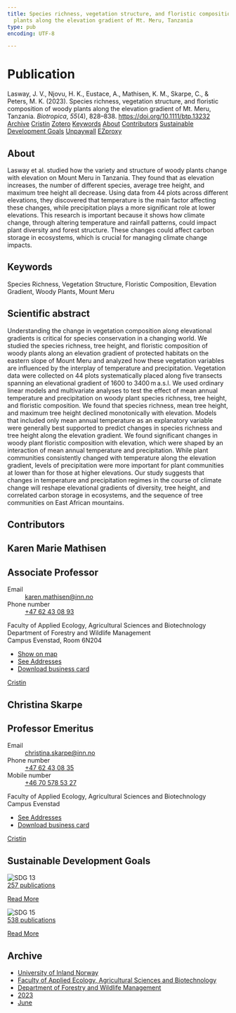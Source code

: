 ```yaml
---
title: Species richness, vegetation structure, and floristic composition of woody
  plants along the elevation gradient of Mt. Meru, Tanzania
type: pub
encoding: UTF-8

---
```

<h1>Publication</h1>
<article id="csl-bib-container-HJ5WM5MK" class="csl-bib-container">
  <div class="csl-bib-body"> <div class="csl-entry">Lasway, J. V., Njovu, H. K., Eustace, A., Mathisen, K. M., Skarpe, C., &#38; Peters, M. K. (2023). Species richness, vegetation structure, and floristic composition of woody plants along the elevation gradient of Mt. Meru, Tanzania. <i>Biotropica</i>, <i>55</i>(4), 828–838. <a href="https://doi.org/10.1111/btp.13232">https://doi.org/10.1111/btp.13232</a></div> </div>
  <div class="csl-bib-buttons">
    <a href="#taxonomy-article-HJ5WM5MK" alt="archive" class="csl-bib-button">Archive</a>
    <a href="https://app.cristin.no/results/show.jsf?id=2150971" alt="Cristin" class="csl-bib-button">Cristin</a>
    <a href="http://zotero.org/groups/5881554/items/HJ5WM5MK" alt="Zotero" class="csl-bib-button">Zotero</a>
    <a href="#keywords-article-HJ5WM5MK" alt="keywords" class="csl-bib-button">Keywords</a>
    <a href="#about-article-HJ5WM5MK" alt="about_pub" class="csl-bib-button">About</a>
    <a href="#contributors-article-HJ5WM5MK" alt="contributors" class="csl-bib-button">Contributors</a>
    <a href="#sdg-article-HJ5WM5MK" alt="sdg" class="csl-bib-button">Sustainable Development Goals</a>
    <a href="https://onlinelibrary.wiley.com/doi/pdfdirect/10.1111/btp.13232" alt="Unpaywall" class="csl-bib-button">Unpaywall</a>
    <a href="https://onlinelibrary.wiley.com/doi/pdfdirect/10.1111/btp.13232" alt="EZproxy" class="csl-bib-button">EZproxy</a>
  </div>
  <div id="csl-bib-meta-container-HJ5WM5MK"></div>
</article>
<div id="csl-bib-meta-HJ5WM5MK" class="csl-bib-meta">
  <article id="about-article-HJ5WM5MK" class="about_pub-article">
    <h1>About</h1>
    Lasway et al. studied how the variety and structure of woody plants change with elevation on Mount Meru in Tanzania. They found that as elevation increases, the number of different species, average tree height, and maximum tree height all decrease. Using data from 44 plots across different elevations, they discovered that temperature is the main factor affecting these changes, while precipitation plays a more significant role at lower elevations. This research is important because it shows how climate change, through altering temperature and rainfall patterns, could impact plant diversity and forest structure. These changes could affect carbon storage in ecosystems, which is crucial for managing climate change impacts.
  </article>
  <article id="keywords-article-HJ5WM5MK" class="keywords-article">
    <h1>Keywords</h1>
    Species Richness, Vegetation Structure, Floristic Composition, Elevation Gradient, Woody Plants, Mount Meru
  </article>
  <article id="abstract-article-HJ5WM5MK" class="abstract-article">
    <h1>Scientific abstract</h1>
    Understanding the change in vegetation composition along elevational gradients is critical for species conservation in a changing world. We studied the species richness, tree height, and floristic composition of woody plants along an elevation gradient of protected habitats on the eastern slope of Mount Meru and analyzed how these vegetation variables are influenced by the interplay of temperature and precipitation. Vegetation data were collected on 44 plots systematically placed along five transects spanning an elevational gradient of 1600 to 3400 m a.s.l. We used ordinary linear models and multivariate analyses to test the effect of mean annual temperature and precipitation on woody plant species richness, tree height, and floristic composition. We found that species richness, mean tree height, and maximum tree height declined monotonically with elevation. Models that included only mean annual temperature as an explanatory variable were generally best supported to predict changes in species richness and tree height along the elevation gradient. We found significant changes in woody plant floristic composition with elevation, which were shaped by an interaction of mean annual temperature and precipitation. While plant communities consistently changed with temperature along the elevation gradient, levels of precipitation were more important for plant communities at lower than for those at higher elevations. Our study suggests that changes in temperature and precipitation regimes in the course of climate change will reshape elevational gradients of diversity, tree height, and correlated carbon storage in ecosystems, and the sequence of tree communities on East African mountains.
  </article>
  <article id="contributors-article-HJ5WM5MK" class="contributors-article">
    <h1>Contributors</h1>
    <div class="personas"> <div class="vrtx-hinn-person-card"> <div class="photo"> <i class="lar la-user-circle missing-person"></i> </div> <div class="info"> <hgroup><h1>Karen Marie Mathisen</h1> <h2>Associate Professor</h2> </hgroup><dl> <dt>Email</dt> <dd> <a href="mailto:karen.mathisen@inn.no">karen.mathisen@inn.no</a> </dd> <dt>Phone number</dt> <dd><a href="tel:+4762430893"> +47 62 43 08 93 </a></dd> </dl> <p> Faculty of Applied Ecology, Agricultural Sciences and Biotechnology<br> Department of Forestry and Wildlife Management<br> Campus Evenstad, Room 6N204 </p> <ul class="vrtx-hinn-links"> <li><a href="https://www.google.com/maps?q=61.42516,11.07813">Show on map</a></li> <li><a href="https://www.inn.no/english/find-an-employee/karen-mathisen.html#vrtx-hinn-addresses">See Addresses</a></li> <li><a href="https://www.inn.no/english/find-an-employee/karen-mathisen.html?vrtx=vcf">Download business card</a></li> </ul> </div> </div> <a href="https://app.cristin.no/persons/show.jsf?id=328273" alt="Cristin URL" class="personas-cristin">Cristin</a> </div> <div class="personas"> <div class="vrtx-hinn-person-card"> <div class="photo"> <i class="lar la-user-circle missing-person"></i> </div> <div class="info"> <hgroup><h1>Christina Skarpe</h1> <h2>Professor Emeritus</h2> </hgroup><dl> <dt>Email</dt> <dd> <a href="mailto:christina.skarpe@inn.no">christina.skarpe@inn.no</a> </dd> <dt>Phone number</dt> <dd><a href="tel:+4762430835"> +47 62 43 08 35 </a></dd> <dt>Mobile number</dt> <dd><a href="tel:+46705785327"> +46 70 578 53 27 </a></dd> </dl> <p> Faculty of Applied Ecology, Agricultural Sciences and Biotechnology<br> Campus Evenstad </p> <ul class="vrtx-hinn-links"> <li><a href="https://www.inn.no/english/find-an-employee/christina-skarpe.html#vrtx-hinn-addresses">See Addresses</a></li> <li><a href="https://www.inn.no/english/find-an-employee/christina-skarpe.html?vrtx=vcf">Download business card</a></li> </ul> </div> </div> <a href="https://app.cristin.no/persons/show.jsf?id=328270" alt="Cristin URL" class="personas-cristin">Cristin</a> </div>
  </article>
  <article id="sdg-article-HJ5WM5MK" class="sdg-article">
    <h1>Sustainable Development Goals</h1>
    <div class="sdg-container"><div id="sdg13" class="sdg">
        <img src="{{< params subfolder >}}images/sdg/sdg13_en.png" class="image" alt="SDG 13">
        <div class="sdg-overlay">
          <a href="/en/archive/?key=?sdg=13#archive" class="sdg-publication-count"><span>257</span> publications</a>
          <p><a href="https://sdgs.un.org/goals/goal13" class="sdg-read-more">Read More</a></p>
        </div>
      </div> <div id="sdg15" class="sdg">
        <img src="{{< params subfolder >}}images/sdg/sdg15_en.png" class="image" alt="SDG 15">
        <div class="sdg-overlay">
          <a href="/en/archive/?key=?sdg=15#archive" class="sdg-publication-count"><span>538</span> publications</a>
          <p><a href="https://sdgs.un.org/goals/goal15" class="sdg-read-more">Read More</a></p>
        </div>
      </div></div>
  </article>
  <article id="taxonomy-article-HJ5WM5MK" class="taxonomy-article">
    <h1>Archive</h1>
    <ul>
      <li>
        <a href="/en/archive/?key=3DCRN523">University of Inland Norway</a>
      </li>
      <li>
        <a href="/en/archive/?key=T77LXH6D">Faculty of Applied Ecology, Agricultural Sciences and Biotechnology</a>
      </li>
      <li>
        <a href="/en/archive/?key=7TRARPE3">Department of Forestry and Wildlife Management</a>
      </li>
      <li>
        <a href="/en/archive/?key=WXLLSUEU">2023</a>
      </li>
      <li>
        <a href="/en/archive/?key=ZJXQQM9B">June</a>
      </li>
    </ul>
  </article>
</div>
